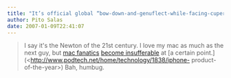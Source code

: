 ```yaml
---
title: "It’s official global “bow-down-and-genuflect-while-facing-cupertino” day"
author: Pito Salas
date: 2007-01-09T22:41:07
---
```



>
> I say it's the Newton of the 21st century. I love my mac as much as the next
> guy, but [mac
> fanatics](<http://feeds.feedburner.com/%7Er/macmerc/%7E3/73044783/3756>)
> [become
> insufferable](<http://feeds.macworld.com/%7Er/macworld/all/%7E3/73058068/index.php>)
> at [a certain point.](<http://www.podtech.net/home/technology/1838/iphone-
> product-of-the-year>) Bah, humbug.


